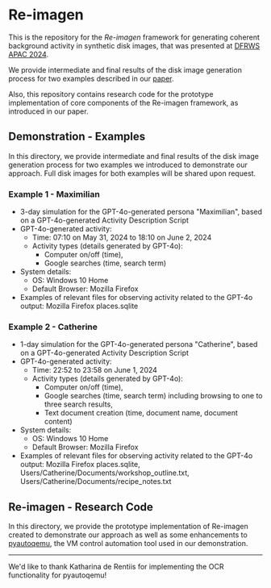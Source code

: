 # Re-imagen

This is the repository for the *Re-imagen* framework for generating coherent background activity in synthetic disk images, that was presented at [DFRWS APAC 2024](https://dfrws.org/conferences/dfrws-apac-2024/).

We provide intermediate and final results of the disk image generation process for two examples described in our [paper](https://dfrws.org/wp-content/uploads/2024/10/Re-imagen-Generating-Coherent-Background-Activity-in-Synthetic-Scenario-Based-Forensic-Datasets-Using-Large-Language-Models.pdf).

Also, this repository contains research code for the prototype implementation of core components of the Re-imagen framework, as introduced in our paper.

## Demonstration - Examples

In this directory, we provide intermediate and final results of the disk image generation process for two examples we introduced to demonstrate our approach. Full disk images for both examples will be shared upon request.


### Example 1 - Maximilian

- 3-day simulation for the GPT-4o-generated persona "Maximilian", based on a GPT-4o-generated Activity Description Script
- GPT-4o-generated activity:
    - Time: 07:10 on May 31, 2024 to 18:10 on June 2, 2024
    - Activity types (details generated by GPT-4o):
        - Computer on/off (time),
        - Google searches (time, search term)
- System details:
    - OS: Windows 10 Home
    - Default Browser: Mozilla Firefox 
- Examples of relevant files for observing activity related to the GPT-4o output: Mozilla Firefox places.sqlite

### Example 2 - Catherine

- 1-day simulation for the GPT-4o-generated persona "Catherine", based on a GPT-4o-generated Activity Description Script
- GPT-4o-generated activity:
    - Time: 22:52 to 23:58 on June 1, 2024
    - Activity types (details generated by GPT-4o):
        - Computer on/off (time),
        - Google searches (time, search term) including browsing to one to three search results,
        - Text document creation (time, document name, document content)
- System details:
    - OS: Windows 10 Home
    - Default Browser: Mozilla Firefox 
- Examples of relevant files for observing activity related to the GPT-4o output: Mozilla Firefox places.sqlite, Users/Catherine/Documents/workshop_outline.txt, Users/Catherine/Documents/recipe_notes.txt


## Re-imagen - Research Code

In this directory, we provide the prototype implementation of Re-imagen created to demonstrate our approach as well as some enhancements to [pyautoqemu](https://wiwi-gitlab.uni-muenster.de/itsecurity/pyautoqemu), the VM control automation tool used in our demonstration.

---

We'd like to thank Katharina de Rentiis for implementing the OCR functionality for pyautoqemu!